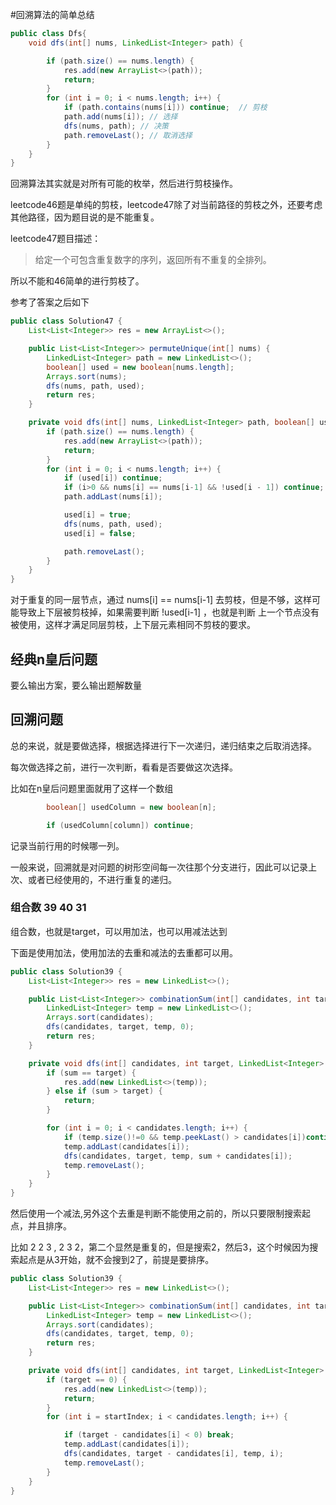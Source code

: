 #回溯算法的简单总结
```java
public class Dfs{
    void dfs(int[] nums, LinkedList<Integer> path) {

        if (path.size() == nums.length) {
            res.add(new ArrayList<>(path));
            return;
        }
        for (int i = 0; i < nums.length; i++) {
            if (path.contains(nums[i])) continue;  // 剪枝
            path.add(nums[i]); // 选择
            dfs(nums, path); // 决策
            path.removeLast(); // 取消选择
        }
    }
}

```
回溯算法其实就是对所有可能的枚举，然后进行剪枝操作。

leetcode46题是单纯的剪枝，leetcode47除了对当前路径的剪枝之外，还要考虑其他路径，因为题目说的是不能重复。

leetcode47题目描述：

>给定一个可包含重复数字的序列，返回所有不重复的全排列。

所以不能和46简单的进行剪枝了。

参考了答案之后如下

```java
public class Solution47 {
    List<List<Integer>> res = new ArrayList<>();

    public List<List<Integer>> permuteUnique(int[] nums) {
        LinkedList<Integer> path = new LinkedList<>();
        boolean[] used = new boolean[nums.length];
        Arrays.sort(nums);
        dfs(nums, path, used);
        return res;
    }

    private void dfs(int[] nums, LinkedList<Integer> path, boolean[] used) {
        if (path.size() == nums.length) {
            res.add(new ArrayList<>(path));
            return;
        }
        for (int i = 0; i < nums.length; i++) {
            if (used[i]) continue;
            if (i>0 && nums[i] == nums[i-1] && !used[i - 1]) continue;
            path.addLast(nums[i]);

            used[i] = true;
            dfs(nums, path, used);
            used[i] = false;

            path.removeLast();
        }
    }
}
```

对于重复的同一层节点，通过 nums[i] == nums[i-1] 去剪枝，但是不够，这样可能导致上下层被剪枝掉，如果需要判断 !used[i-1] ，也就是判断
上一个节点没有被使用，这样才满足同层剪枝，上下层元素相同不剪枝的要求。

## 经典n皇后问题 
要么输出方案，要么输出题解数量




## 回溯问题 
总的来说，就是要做选择，根据选择进行下一次递归，递归结束之后取消选择。

每次做选择之前，进行一次判断，看看是否要做这次选择。

比如在n皇后问题里面就用了这样一个数组

```java
        boolean[] usedColumn = new boolean[n];

        if (usedColumn[column]) continue;
```
记录当前行用的时候哪一列。

一般来说，回溯就是对问题的树形空间每一次往那个分支进行，因此可以记录上次、或者已经使用的，不进行重复的递归。



### 组合数 39 40 31

组合数，也就是target，可以用加法，也可以用减法达到

下面是使用加法，使用加法的去重和减法的去重都可以用。
```java
public class Solution39 {
    List<List<Integer>> res = new LinkedList<>();

    public List<List<Integer>> combinationSum(int[] candidates, int target) {
        LinkedList<Integer> temp = new LinkedList<>();
        Arrays.sort(candidates);
        dfs(candidates, target, temp, 0);
        return res;
    }

    private void dfs(int[] candidates, int target, LinkedList<Integer> temp, int sum) {
        if (sum == target) {
            res.add(new LinkedList<>(temp));
        } else if (sum > target) {
            return;
        }

        for (int i = 0; i < candidates.length; i++) {
            if (temp.size()!=0 && temp.peekLast() > candidates[i])continue;
            temp.addLast(candidates[i]);
            dfs(candidates, target, temp, sum + candidates[i]);
            temp.removeLast();
        }
    }
}
```

然后使用一个减法,另外这个去重是判断不能使用之前的，所以只要限制搜索起点，并且排序。

比如 2 2 3 , 2 3 2，第二个显然是重复的，但是搜索2，然后3，这个时候因为搜索起点是从3开始，就不会搜到2了，前提是要排序。
```java
public class Solution39 {
    List<List<Integer>> res = new LinkedList<>();

    public List<List<Integer>> combinationSum(int[] candidates, int target) {
        LinkedList<Integer> temp = new LinkedList<>();
        Arrays.sort(candidates);
        dfs(candidates, target, temp, 0);
        return res;
    }

    private void dfs(int[] candidates, int target, LinkedList<Integer> temp, int startIndex) {
        if (target == 0) {
            res.add(new LinkedList<>(temp));
            return;
        }
        for (int i = startIndex; i < candidates.length; i++) {

            if (target - candidates[i] < 0) break;
            temp.addLast(candidates[i]);
            dfs(candidates, target - candidates[i], temp, i);
            temp.removeLast();
        }
    }
}
```

